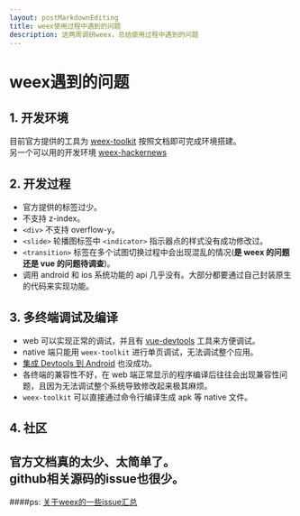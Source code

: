 ```yaml
---
layout: postMarkdownEditing
title: weex使用过程中遇到的问题
description: 这两周调研weex，总结使用过程中遇到的问题
---
```

# weex遇到的问题
## 1. 开发环境
目前官方提供的工具为 [weex-toolkit](https://github.com/weexteam/weex-toolkit) 按照文档即可完成环境搭建。     
另一个可以用的开发环境 [weex-hackernews](https://github.com/weexteam/weex-hackernews)
## 2. 开发过程
- 官方提供的标签过少。
- 不支持 z-index。
- `<div>` 不支持 overflow-y。
- `<slide>` 轮播图标签中 `<indicator>` 指示器点的样式没有成功修改过。
- `<transition>` 标签在多个试图切换过程中会出现混乱的情况(**是 weex 的问题还是 vue 的问题待调查**)。
- 调用 android 和 ios 系统功能的 api 几乎没有。大部分都要通过自己封装原生的代码来实现功能。
## 3. 多终端调试及编译
- web 可以实现正常的调试，并且有 [vue-devtools](https://github.com/vuejs/vue-devtools) 工具来方便调试。
- native 端只能用 `weex-toolkit` 进行单页调试，无法调试整个应用。
- [集成 Devtools 到 Android](https://weex.incubator.apache.org/cn/references/advanced/integrate-devtool-to-android.html) 也没成功。
- 各终端的兼容性不好，在 web 端正常显示的程序编译后往往会出现兼容性问题，且因为无法调试整个系统导致修改起来极其麻烦。
- `weex-toolkit` 可以直接通过命令行编译生成 apk 等 native 文件。
## 4. 社区
官方文档真的太少、太简单了。  
github相关源码的issue也很少。
---
####ps: [关于weex的一些issue汇总](https://github.com/alibaba/weex/issues/1494)

